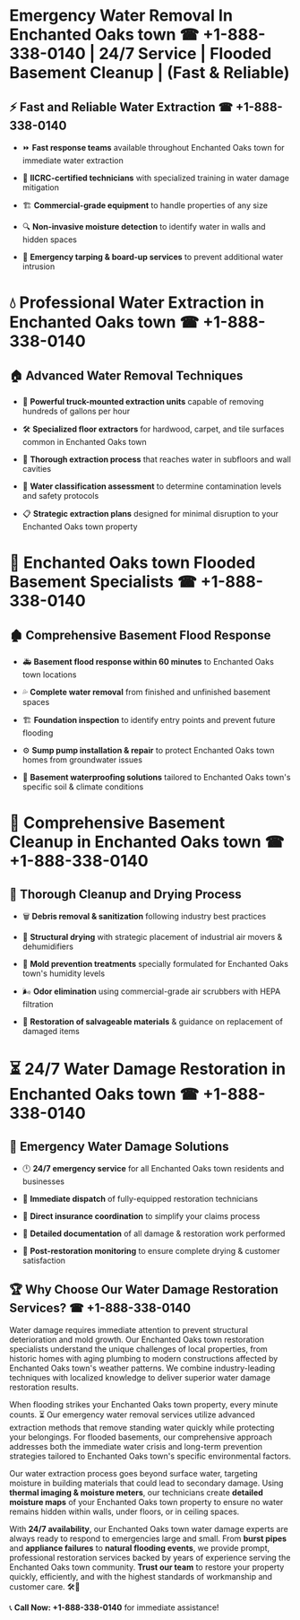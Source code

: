 # Emergency Water Removal In Enchanted Oaks town ☎ +1-888-338-0140 | 24/7 Service | Flooded Basement Cleanup | (Fast & Reliable)  

## ⚡ Fast and Reliable Water Extraction ☎ +1-888-338-0140  
- ⏩ **Fast response teams** available throughout Enchanted Oaks town for immediate water extraction  
- 🏅 **IICRC-certified technicians** with specialized training in water damage mitigation  
- 🏗️ **Commercial-grade equipment** to handle properties of any size  
- 🔍 **Non-invasive moisture detection** to identify water in walls and hidden spaces  
- 🛑 **Emergency tarping & board-up services** to prevent additional water intrusion  

# 💧 Professional Water Extraction in Enchanted Oaks town ☎ +1-888-338-0140  

## 🏠 Advanced Water Removal Techniques  
- 🚛 **Powerful truck-mounted extraction units** capable of removing hundreds of gallons per hour  
- 🛠️ **Specialized floor extractors** for hardwood, carpet, and tile surfaces common in Enchanted Oaks town  
- 📏 **Thorough extraction process** that reaches water in subfloors and wall cavities  
- 🧪 **Water classification assessment** to determine contamination levels and safety protocols  
- 📋 **Strategic extraction plans** designed for minimal disruption to your Enchanted Oaks town property  

# 🌊 Enchanted Oaks town Flooded Basement Specialists ☎ +1-888-338-0140  

## 🏚️ Comprehensive Basement Flood Response  
- 🚑 **Basement flood response within 60 minutes** to Enchanted Oaks town locations  
- 💦 **Complete water removal** from finished and unfinished basement spaces  
- 🏗️ **Foundation inspection** to identify entry points and prevent future flooding  
- ⚙️ **Sump pump installation & repair** to protect Enchanted Oaks town homes from groundwater issues  
- 🌱 **Basement waterproofing solutions** tailored to Enchanted Oaks town's specific soil & climate conditions  

# 🧹 Comprehensive Basement Cleanup in Enchanted Oaks town ☎ +1-888-338-0140  

## 🔄 Thorough Cleanup and Drying Process  
- 🗑️ **Debris removal & sanitization** following industry best practices  
- 💨 **Structural drying** with strategic placement of industrial air movers & dehumidifiers  
- 🦠 **Mold prevention treatments** specially formulated for Enchanted Oaks town's humidity levels  
- 🌬️ **Odor elimination** using commercial-grade air scrubbers with HEPA filtration  
- 🔧 **Restoration of salvageable materials** & guidance on replacement of damaged items  

# ⏳ 24/7 Water Damage Restoration in Enchanted Oaks town ☎ +1-888-338-0140  

## 🚀 Emergency Water Damage Solutions  
- 🕛 **24/7 emergency service** for all Enchanted Oaks town residents and businesses  
- 🚒 **Immediate dispatch** of fully-equipped restoration technicians  
- 🏦 **Direct insurance coordination** to simplify your claims process  
- 📜 **Detailed documentation** of all damage & restoration work performed  
- 🔎 **Post-restoration monitoring** to ensure complete drying & customer satisfaction  

## 🏆 Why Choose Our Water Damage Restoration Services? ☎ +1-888-338-0140  
Water damage requires immediate attention to prevent structural deterioration and mold growth. Our Enchanted Oaks town restoration specialists understand the unique challenges of local properties, from historic homes with aging plumbing to modern constructions affected by Enchanted Oaks town's weather patterns. We combine industry-leading techniques with localized knowledge to deliver superior water damage restoration results.  

When flooding strikes your Enchanted Oaks town property, every minute counts. ⏳ Our emergency water removal services utilize advanced extraction methods that remove standing water quickly while protecting your belongings. For flooded basements, our comprehensive approach addresses both the immediate water crisis and long-term prevention strategies tailored to Enchanted Oaks town's specific environmental factors.  

Our water extraction process goes beyond surface water, targeting moisture in building materials that could lead to secondary damage. Using **thermal imaging & moisture meters**, our technicians create **detailed moisture maps** of your Enchanted Oaks town property to ensure no water remains hidden within walls, under floors, or in ceiling spaces.  

With **24/7 availability**, our Enchanted Oaks town water damage experts are always ready to respond to emergencies large and small. From **burst pipes** and **appliance failures** to **natural flooding events**, we provide prompt, professional restoration services backed by years of experience serving the Enchanted Oaks town community. **Trust our team** to restore your property quickly, efficiently, and with the highest standards of workmanship and customer care. 🛠️💪  

📞 **Call Now: +1-888-338-0140** for immediate assistance!